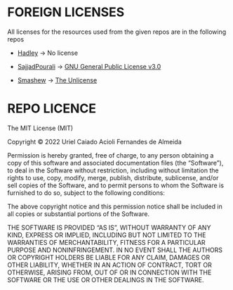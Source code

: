 # FOREIGN LICENSES

All licenses for the resources used from the given repos are in the following repos

- [Hadley](https://github.com/hadley/data-baby-names) -> No license

- [SajjadPourali](https://github.com/SajjadPourali/Surnames) -> [GNU General Public License v3.0](https://github.com/SajjadPourali/Surnames/blob/master/LICENSE)

- [Smashew](https://github.com/smashew/NameDatabases) -> [The Unlicense](https://github.com/smashew/NameDatabases/blob/master/LICENSE)

# REPO LICENCE

The MIT License (MIT)

Copyright © 2022 Uriel Caiado Acioli Fernandes de Almeida

Permission is hereby granted, free of charge, to any person obtaining a copy of this software and associated documentation files (the “Software”), to deal in the Software without restriction, including without limitation the rights to use, copy, modify, merge, publish, distribute, sublicense, and/or sell copies of the Software, and to permit persons to whom the Software is furnished to do so, subject to the following conditions:

The above copyright notice and this permission notice shall be included in all copies or substantial portions of the Software.

THE SOFTWARE IS PROVIDED “AS IS”, WITHOUT WARRANTY OF ANY KIND, EXPRESS OR IMPLIED, INCLUDING BUT NOT LIMITED TO THE WARRANTIES OF MERCHANTABILITY, FITNESS FOR A PARTICULAR PURPOSE AND NONINFRINGEMENT. IN NO EVENT SHALL THE AUTHORS OR COPYRIGHT HOLDERS BE LIABLE FOR ANY CLAIM, DAMAGES OR OTHER LIABILITY, WHETHER IN AN ACTION OF CONTRACT, TORT OR OTHERWISE, ARISING FROM, OUT OF OR IN CONNECTION WITH THE SOFTWARE OR THE USE OR OTHER DEALINGS IN THE SOFTWARE.
